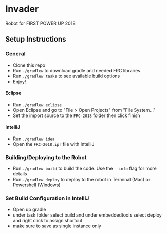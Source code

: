 # Invader

Robot for FIRST POWER UP 2018

## Setup Instructions

### General

- Clone this repo
- Run `./gradlew` to download gradle and needed FRC libraries
- Run `./gradlew tasks` to see available build options
- Enjoy!

#### Eclipse

- Run `./gradlew eclipse`
- Open Eclipse and go to "File > Open Projects" from "File System..."
- Set the import source to the `FRC-2018` folder then click finish

#### IntelliJ

- Run `./gradlew idea`
- Open the `FRC-2018.ipr` file with IntelliJ

### Building/Deploying to the Robot

- Run `./gradlew build` to build the code. Use the `--info` flag for more details
- Run `./gradlew deploy` to deploy to the robot in Terminal (Mac) or Powershell (Windows)

### Set Build Configuration in IntelliJ

- Open up gradle
- under task folder select build and under embeddedtools select deploy and right click to assign shortcut
- make sure to save as single instance only
